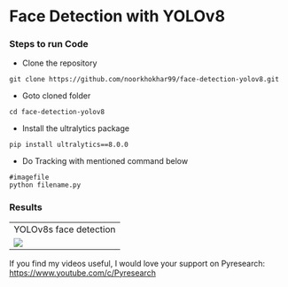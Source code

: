 # Face Detection with YOLOv8

### Steps to run Code

- Clone the repository
```
git clone https://github.com/noorkhokhar99/face-detection-yolov8.git
```

- Goto cloned folder
```
cd face-detection-yolov8
```

- Install the ultralytics package
```
pip install ultralytics==8.0.0
```

- Do Tracking with mentioned command below
```
#imagefile
python filename.py
```



### Results
<table>
  <tr>
    <td>YOLOv8s face detection</td>
  </tr>
  <tr>
    <td><img src="https://github.com/noorkhokhar99/face-detection-yolov8/blob/main/Make%20Money%20Youtube%20Thumbnail.png"></td>
  </tr>
 </table>



If you find my videos useful,  I would love your support on Pyresearch: https://www.youtube.com/c/Pyresearch
